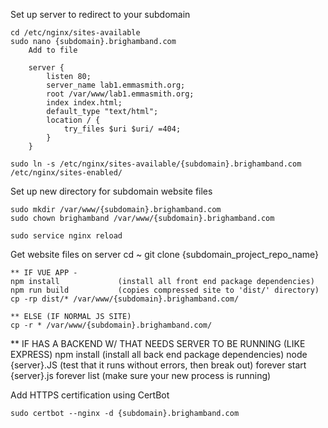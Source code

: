 Set up server to redirect to your subdomain

    cd /etc/nginx/sites-available
    sudo nano {subdomain}.brighamband.com
        Add to file
        
        server {
            listen 80;
            server_name lab1.emmasmith.org;
            root /var/www/lab1.emmasmith.org;
            index index.html;
            default_type "text/html";
            location / {
                try_files $uri $uri/ =404;
            }
        }

    sudo ln -s /etc/nginx/sites-available/{subdomain}.brighamband.com /etc/nginx/sites-enabled/

Set up new directory for subdomain website files

    sudo mkdir /var/www/{subdomain}.brighamband.com
    sudo chown brighamband /var/www/{subdomain}.brighamband.com

    sudo service nginx reload

Get website files on server
    cd ~
    git clone {subdomain_project_repo_name}


    ** IF VUE APP - 
    npm install             (install all front end package dependencies)
    npm run build           (copies compressed site to 'dist/' directory)
    cp -rp dist/* /var/www/{subdomain}.brighamband.com/

    ** ELSE (IF NORMAL JS SITE)
    cp -r * /var/www/{subdomain}.brighamband.com/

** IF HAS A BACKEND W/ THAT NEEDS SERVER TO BE RUNNING (LIKE EXPRESS)
    npm install     (install all back end package dependencies)
    node {server}.JS    (test that it runs without errors, then break out)
    forever start {server}.js
    forever list        (make sure your new process is running)


Add HTTPS certification using CertBot

    sudo certbot --nginx -d {subdomain}.brighamband.com

